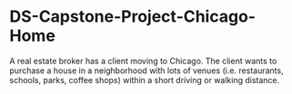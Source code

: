 # DS-Capstone-Project-Chicago-Home
A real estate broker has a client moving to Chicago.  The client wants to  purchase a house in a neighborhood with lots of venues (i.e. restaurants, schools, parks, coffee shops) within a short driving or walking distance.
